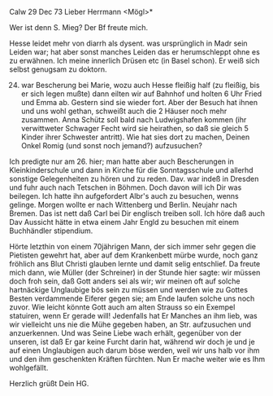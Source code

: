  Calw 29 Dec 73
Lieber Herrmann <Mögl>*

Wer ist denn S. Mieg? Der Bf freute mich.

Hesse leidet mehr von diarrh als dysent. was ursprünglich in Madr sein Leiden war; hat aber sonst manches Leiden das er herumschleppt ohne es zu erwähnen. Ich meine innerlich Drüsen etc (in Basel schon). Er weiß sich selbst genugsam zu doktorn.

24. war Bescherung bei Marie, wozu auch Hesse fleißig half (zu fleißig, bis er sich legen mußte) dann eilten wir auf Bahnhof und holten 6 Uhr Fried und Emma ab. Gestern sind sie wieder fort. Aber der Besuch hat ihnen und uns wohl gethan, schweißt auch die 2 Häuser noch mehr zusammen. Anna Schütz soll bald nach Ludwigshafen kommen (ihr verwittweter Schwager Fecht wird sie heirathen, so daß sie gleich 5 Kinder ihrer Schwester antritt). Wie hat sies dort zu machen, Deinen Onkel Romig (und sonst noch jemand?) aufzusuchen?

Ich predigte nur am 26. hier; man hatte aber auch Bescherungen in Kleinkinderschule und dann in Kirche für die Sonntagsschule und allerhd sonstige Gelegenheiten zu hören und zu reden. Dav. war indeß in Dresden und fuhr auch nach Tetschen in Böhmen. Doch davon will ich Dir was beilegen. Ich hatte ihn aufgefordert Albr's auch zu besuchen, wenns gelinge. 
Morgen wollte er nach Wittenberg und Berlin. Neujahr nach Bremen. 
Das ist nett daß Carl bei Dir englisch treiben soll. Ich höre daß auch Dav Aussicht hätte in etwa einem Jahr Engld zu besuchen mit einem Buchhändler stipendium.

Hörte letzthin von einem 70jährigen Mann, der sich immer sehr gegen die Pietisten gewehrt hat, aber auf dem Krankenbett mürbe wurde, noch ganz fröhlich ans Blut Christi glauben lernte und damit selig entschlief. Da freute mich dann, wie Müller (der Schreiner) in der Stunde hier sagte: wir müssen doch froh sein, daß Gott anders sei als wir; wir meinen oft auf solche hartnäckige Unglaubige bös sein zu müssen und werden wie zu Gottes Besten verdammende Eiferer gegen sie; am Ende laufen solche uns noch zuvor. Wie leicht könnte Gott auch am alten Strauss so ein Exempel statuiren, wenn Er gerade will! Jedenfalls hat Er Manches an ihm lieb, was wir vielleicht uns nie die Mühe gegeben haben, an Str. aufzusuchen und anzuerkennen. Und was Seine Liebe wach erhält, gegenüber von der unseren, ist daß Er gar keine Furcht darin hat, während wir doch je und je auf einen Unglaubigen auch darum böse werden, weil wir uns halb vor ihm und den ihm geschenkten Kräften fürchten. Nun Er mache weiter wie es Ihm wohlgefällt.

 Herzlich grüßt Dein HG.
